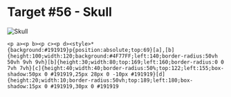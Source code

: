 # Target #56 - Skull

![Skull](https://cssbattle.dev/targets/56.png)

```
<p a><p b><p c><p d><style>*{background:#191919}p{position:absolute;top:69}[a],[b]{height:100;width:120;background:#4F77FF;left:140;border-radius:50vh 50vh 9vh 9vh}[b]{height:30;width:80;top:169;left:160;border-radius:0 0 7vh 7vh}[c]{height:40;width:40;border-radius:50%;top:122;left:155;box-shadow:50px 0 #191919,25px 28px 0 -10px #191919}[d]{height:20;width:10;border-radius:50vh;top:189;left:180;box-shadow:15px 0 #191919,30px 0 #191919
```
